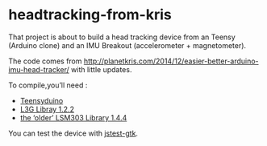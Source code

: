 # headtracking-from-kris

That project is about to build a head tracking device from an Teensy (Arduino clone) and an IMU Breakout (accelerometer + magnetometer).

The code comes from http://planetkris.com/2014/12/easier-better-arduino-imu-head-tracker/ with little updates.

To compile,you’ll need :

  - [Teensyduino](https://www.pjrc.com/teensy/teensyduino.html)
  - [L3G Libray 1.2.2](https://github.com/pololu/l3g-arduino)
  - [the ‘older’ LSM303 Library 1.4.4](https://github.com/pololu/lsm303-arduino/archive/1.4.4.zip)

You can test the device with [jstest-gtk](https://github.com/Grumbel/jstest-gtk).
